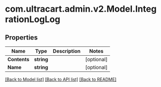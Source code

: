 # com.ultracart.admin.v2.Model.IntegrationLogLog
## Properties

Name | Type | Description | Notes
------------ | ------------- | ------------- | -------------
**Contents** | **string** |  | [optional] 
**Name** | **string** |  | [optional] 


[[Back to Model list]](../README.md#documentation-for-models) [[Back to API list]](../README.md#documentation-for-api-endpoints) [[Back to README]](../README.md)

